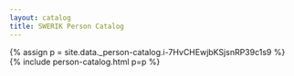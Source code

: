 ```yaml
---
layout: catalog
title: SWERIK Person Catalog
---
```

{% assign p = site.data._person-catalog.i-7HvCHEwjbKSjsnRP39c1s9 %}
{% include person-catalog.html p=p %}

